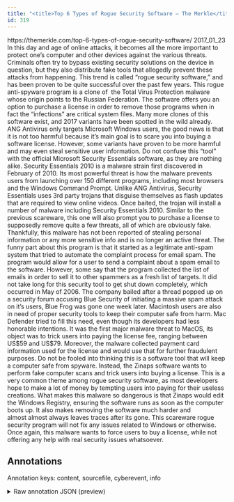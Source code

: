 ```yaml
---
title: "<title>Top 6 Types of Rogue Security Software – The Merkle</title>"
id: 319
---
```


<title>Top 6 Types of Rogue Security Software – The Merkle</title>
<source> https://themerkle.com/top-6-types-of-rogue-security-software/ </source>
<date> 2017_01_23 </date>
<text>
In this day and age of online attacks, it becomes all the more important to protect one’s computer and other devices against the various threats.
Criminals often try to bypass existing security solutions on the device in question, but they also distribute fake tools that allegedly prevent these attacks from happening.
This trend is called “rogue security software,” and has been proven to be quite successful over the past few years.
This rogue anti-spyware program is a clone of  the Total Virus Protection malware whose origin points to the Russian Federation.
The software offers you an option to purchase a license in order to remove those programs when in fact the “infections” are critical system files.
Many more clones of this software exist, and 2017 variants have been spotted in the wild already.
ANG Antivirus only targets Microsoft Windows users, the good news is that it is not too harmful because it’s main goal is to scare you into buying a software license.
However, some variants have proven to be more harmful and may even steal sensitive user information.
Do not confuse this “tool” with the official Microsoft Security Essentials software, as they are nothing alike.
Security Essentials 2010 is a malware strain first discovered in February of 2010.
Its most powerful threat is how the malware prevents users from launching over 150 different programs, including most browsers and the Windows Command Prompt.
Unlike ANG Antivirus, Security Essentials uses 3rd party trojans that disguise themselves as flash updates that are required to view online videos.
Once baited, the trojan will install a number of malware including Security Essentials 2010.
Similar to the previous scareware, this one will also prompt you to purchase a license to supposedly remove quite a few threats, all of which are obviously fake.
Thankfully, this malware has not been reported of stealing personal information or any more sensitive info and is no longer an active threat.
The funny part about this program is that it started as a legitimate anti-spam system that tried to automate the complaint process for email spam.
The program would allow for a user to send a complaint about a spam email to the software.
However, some say that the program collected the list of emails in order to sell it to other spammers as a fresh list of targets.
It did not take long for this security tool to get shut down completely, which occurred in May of 2006.
The company bailed after a thread popped up on a security forum accusing Blue Security of initiating a massive spam attack on it’s users, Blue Frog was gone one week later.
Macintosh users are also in need of proper security tools to keep their computer safe from harm.
Mac Defender tried to fill this need, even though its developers had less honorable intentions.
It was the first major malware threat to MacOS, its object was to trick users into paying the license fee, ranging between US$59 and US$79.
Moreover, the malware collected payment card information used for the license and would use that for further fraudulent purposes.
Do not be fooled into thinking this is a software tool that will keep a computer safe from spyware.
Instead, the Zinaps software wants to perform fake computer scans and trick users into buying a license.
This is a very common theme among rogue security software, as most developers hope to make a lot of money by tempting users into paying for their useless creations.
What makes this malware so dangerous is that Zinaps would edit the Windows Registry, ensuring the software runs as soon as the computer boots up.
It also makes removing the software much harder and almost almost always leaves traces after its gone.
This scareware rogue security program will not fix any issues related to Windows or otherwise.
Once again, this malware wants to force users to buy a license, while not offering any help with real security issues whatsoever.
</text>



## Annotations

Annotation keys: content, sourcefile, cyberevent, info

<details>
<summary>Raw annotation JSON (preview)</summary>

```json
{
  "content": "In this day and age of online attacks, it becomes all the more important to protect one\u2019s computer and other devices against the various threats. Criminals often try to bypass existing security solutions on the device in question, but they also distribute fake tools that allegedly prevent these attacks from happening. This trend is called \u201crogue security software,\u201d and has been proven to be quite successful over the past few years. This rogue anti-spyware program is a clone\u00a0of \u00a0the Total Virus Protection malware whose origin points to the Russian Federation. The software offers you an option to purchase a license in order to remove those programs when in fact the \u201cinfections\u201d are critical system files. Many more clones of this software exist, and 2017 variants have been spotted in the wild already. ANG Antivirus only targets Microsoft Windows users, the good news is that it is not too harmful because it\u2019s main goal is to scare you into buying a software license. However, some variants have proven to be more harmful and may even steal sensitive user information. Do not confuse this \u201ctool\u201d with the official Microsoft Security Essentials software, as they are nothing alike. Security Essentials 2010 is a malware strain first discovered in February of 2010. Its most powerful threat is how the malware prevents users from launching over 150 different programs, including most browsers and the Windows Command Prompt. Unlike ANG Antivirus, Security Essentials uses 3rd party trojans that disguise themselves as flash updates that are\u00a0required to view online videos. Once baited, the trojan will install a number of malware including Security Essentials 2010. Similar to the previous scareware, this one will also prompt you to purchase a license to supposedly remove quite a few threats, all of which are obviously fake. Thankfully, this malware has not been reported of stealing personal information or any more sensitive info and is no longer an active threat. The funny part about this program is that it started as a legitimate anti-spam system that\u00a0tried to automate the complaint process for email spam. The program would allow for a user to send a complaint about a spam email to the software. However, some say that the program collected the list of emails in order to sell it to other spammers as a fresh list of targets. It did not take long for this security tool to get shut down completely, which occurred in May of 2006. The company bailed after a thread popped up on a security forum accusing Blue Security of initiating a massive spam attack on it\u2019s users, Blue Frog was gone one week later. Macintosh users are also in need of proper security tools to keep their computer safe from harm. Mac Defender tried to fill this need, even though its developers had less honorable intentions. It was the first major malware threat to MacOS, its object was to trick users into paying the license fee, ranging between US$59 and US$79. Moreover, the malware collected payment card information used for the license and would use that for further fraudulent purposes. Do not be fooled into thinking this is a software tool that will keep a computer safe from spyware. Instead, the Zinaps software wants to perform fake computer scans and trick users into buying a license. This is a very common theme among rogue security software, as most developers hope to make a lot of money by tempting users into paying for their useless creations. What makes this malware so dangerous is that\u00a0Zinaps would edit the Windows Registry, ensuring the software runs as soon as the computer boots up. It also makes removing the software much harder and almost\u00a0almost always leaves traces after its gone. This scareware rogue security program will not fix any issues related to Windows or otherwise. Once again, this malware wants to force users to buy a license, while not offering any help with real security
```
</details>
